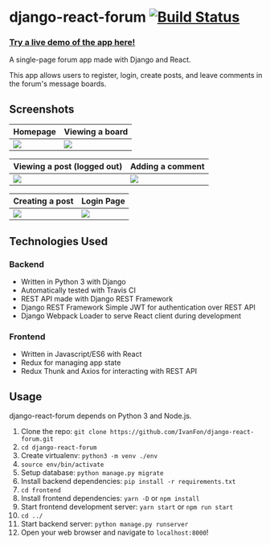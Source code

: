 # django-react-forum [![Build Status](https://travis-ci.org/IvanFon/django-react-forum.svg?branch=master)](https://travis-ci.org/IvanFon/django-react-forum)

### [Try a live demo of the app here!](http://3.13.202.170)

A single-page forum app made with Django and React.

This app allows users to register, login, create posts, and leave comments in the forum's message boards.

## Screenshots

| Homepage | Viewing a board |
| --- | --- |
| ![](https://user-images.githubusercontent.com/1174413/63995826-69a32100-cae9-11e9-9c3a-3e778bec35c6.png) | ![](https://user-images.githubusercontent.com/1174413/63995828-69a32100-cae9-11e9-9d4f-0c1154725162.png) |

| Viewing a post (logged out) | Adding a comment |
| --- | --- |
| ![](https://user-images.githubusercontent.com/1174413/63995827-69a32100-cae9-11e9-99c3-3339bb3dfcbd.png) | ![](https://user-images.githubusercontent.com/1174413/63995830-6a3bb780-cae9-11e9-9c32-28ea4a8a1b81.png) |

| Creating a post | Login Page |
| --- | --- |
| ![](https://user-images.githubusercontent.com/1174413/63995829-6a3bb780-cae9-11e9-8523-77d4735b4057.png) | ![](https://user-images.githubusercontent.com/1174413/63997230-6ad64d00-caed-11e9-8410-475801ae04a3.png) |

## Technologies Used

### Backend

- Written in Python 3 with Django
- Automatically tested with Travis CI
- REST API made with Django REST Framework
- Django REST Framework Simple JWT for authentication over REST API
- Django Webpack Loader to serve React client during development

### Frontend

- Written in Javascript/ES6 with React
- Redux for managing app state
- Redux Thunk and Axios for interacting with REST API

## Usage

django-react-forum depends on Python 3 and Node.js.

1. Clone the repo: `git clone https://github.com/IvanFon/django-react-forum.git`
2. `cd django-react-forum`
3. Create virtualenv: `python3 -m venv ./env`
4. `source env/bin/activate`
5. Setup database: `python manage.py migrate`
6. Install backend dependencies: `pip install -r requirements.txt`
7. `cd frontend`
8. Install frontend dependencies: `yarn -D` or `npm install`
9. Start frontend development server: `yarn start` or `npm run start`
10. `cd ../`
11. Start backend server: `python manage.py runserver`
12. Open your web browser and navigate to `localhost:8000`!
